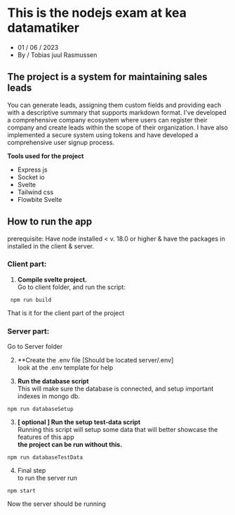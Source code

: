 # This is the nodejs exam at kea datamatiker
* 01 / 06 / 2023
* By / Tobias juul Rasmussen

## The project is a system for maintaining sales leads
You can generate leads, assigning them custom fields and providing each 
with a descriptive summary that supports markdown format. I've developed a 
comprehensive company ecosystem where users can register their company and 
create leads within the scope of their organization. I have also implemented a 
secure system using tokens and have developed a comprehensive user signup process.

**Tools used for the project**
* Express js
* Socket io
* Svelte
* Tailwind css
* Flowbite Svelte


## How to run the app
prerequisite: Have node installed < v. 18.0 or higher & have the packages in installed in the client & server.
### Client part:

1. **Compile svelte project.**\
Go to client folder, and run the script:

```
 npm run build
```

That is it for the client part of the project


### Server part:
Go to Server folder

2. **Create the .env file [Should be located server/.env] \
look at the .env template for help

2. **Run the database script**\
This will make sure the database is connected, 
and setup important indexes in mongo db.


```
npm run databaseSetup
```

3. **[ optional ] Run the setup test-data script**\
Running this script will setup some data that will better showcase the features of this app\
**the project can be run without this.**

```
npm run databaseTestData
```

4. Final step\
to run the server run
```
npm start
```

Now the server should be running














































